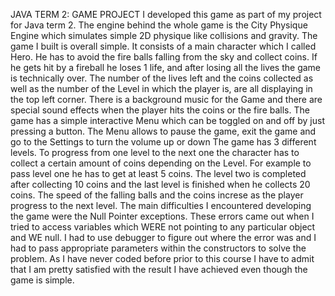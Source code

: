 JAVA TERM 2: GAME PROJECT
I developed this game as part of my project for Java term 2. The engine behind the whole game is the City Physique Engine which simulates simple 2D physique like collisions and gravity. The game I built is overall simple. It consists of a main character which I called Hero. He has to avoid the fire balls falling from the sky and collect coins. If he gets hit by a fireball he loses 1 life, and after losing all the lives the game is technically over. The number of the lives left and the coins collected as well as the number of the Level in which the player is, are all displaying in the top left corner. There is a background music for the Game and there are special sound effects when the player hits the coins or the fire balls. The game has a simple interactive Menu which can be toggled on and off by just pressing a button. The Menu allows to pause the game, exit the game and go to the Settings to turn the volume up or down The game has 3 different levels. To progress from one level to the next one the character has to collect a certain amount of coins depending on the Level. For example to pass level one he has to get at least 5 coins. The level two is completed after collecting 10 coins and the last level is finished when he collects 20 coins. The speed of the falling balls and the coins increse as the player progress to the next level. The main difficulties I encountered developing the game were the Null Pointer exceptions. These errors came out when I tried to access variables which WERE not pointing to any particular object and WE null. I had to use debugger to figure out where the error was and I had to pass appropriate parameters within the constructors to solve the problem. As I have never coded before prior to this course I have to admit that I am pretty satisfied with the result I have achieved even though the game is simple.
